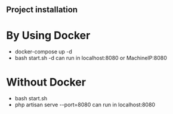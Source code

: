 ## Project installation

# By Using Docker
- docker-compose up -d
- bash start.sh -d
can run in localhost:8080 or MachineIP:8080

# Without Docker
- bash start.sh
- php artisan serve --port=8080
can run in localhost:8080
